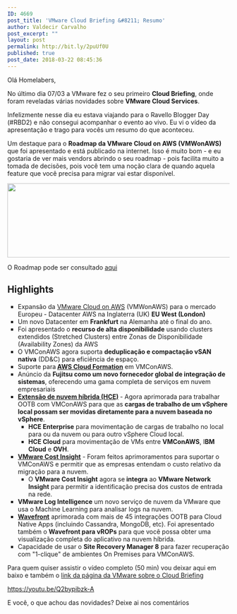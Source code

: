 ```yaml
---
ID: 4669
post_title: 'VMware Cloud Briefing &#8211; Resumo'
author: Valdecir Carvalho
post_excerpt: ""
layout: post
permalink: http://bit.ly/2puUf0U
published: true
post_date: 2018-03-22 08:45:36
---
```

Olá Homelabers,

No último dia 07/03 a VMware fez o seu primeiro <strong>Cloud Briefing</strong>, onde foram reveladas várias novidades sobre <strong>VMware Cloud Services</strong>.

Infelizmente nesse dia eu estava viajando para o Ravello Blogger Day (#RBD2) e não consegui acompanhar o evento ao vivo. Eu vi o vídeo da apresentação e trago para vocês um resumo do que aconteceu.

Um destaque para o <strong>Roadmap da VMware Cloud on AWS (VMWonAWS)</strong> que foi apresentado e está publicado na internet. Isso é muito bom - e eu gostaria de ver mais vendors abrindo o seu roadmap - pois facilita muito a tomada de decisões, pois você tem uma noção clara de quando aquela feature que você precisa para migrar vai estar disponível.

<img class="aligncenter size-large wp-image-4676" src="http://homelaber.com.br/site/wp-content/uploads/2018/03/roadmap-644x168.png" alt="" width="644" height="168" />

O Roadmap pode ser consultado <a href="https://cloud.vmware.com/vmc-aws/roadmap" target="_blank" rel="noopener">aqui</a>
<h2>Highlights</h2>
<ul style="list-style-type: square;">
 	<li>Expansão da <a href="https://cloud.vmware.com/vmc-aws" target="_blank" rel="noopener">VMware Cloud on AWS</a> (VMWonAWS) para o mercado Europeu - Datacenter AWS na Inglaterra (UK) <strong>EU West (London)</strong></li>
 	<li>Um novo Datacenter em <strong>Frankfurt</strong> na Alemanha até o final do ano.</li>
 	<li>Foi apresentado o <strong>recurso de alta disponibilidade</strong> usando clusters extendidos (Stretched Clusters) entre Zonas de Disponibilidade (Availability Zones) da AWS</li>
 	<li>O VMConAWS agora suporta <strong>deduplicação e compactação vSAN nativa</strong> (DD&amp;C) para eficiência de espaço.</li>
 	<li>Suporte para<strong> <a href="https://aws.amazon.com/pt/cloudformation/" target="_blank" rel="noopener">AWS Cloud Formation</a></strong> em VMConAWS.</li>
 	<li>Anúncio da <strong>Fujitsu como um novo fornecedor global de integração de sistemas</strong>, oferecendo uma gama completa de serviços em nuvem empresariais</li>
 	<li><strong><a href="https://cloud.vmware.com/community/hybrid-cloud-extension/" target="_blank" rel="noopener">Extensão de nuvem híbrida (HCE)</a> </strong>- Agora aprimorada para trabalhar OOTB com VMConAWS para que as <strong>cargas de trabalho de um vSphere local possam ser movidas diretamente para a nuvem baseada no vSphere</strong>.
<ul style="list-style-type: square;">
 	<li><strong>HCE Enterprise</strong> para movimentação de cargas de trabalho no local para ou da nuvem ou para outro vSphere Cloud local.</li>
 	<li><strong>HCE Cloud</strong> para movimentação de VMs entre <strong>VMConAWS</strong>, I<strong>BM Cloud</strong> e <strong>OVH</strong>.</li>
</ul>
</li>
 	<li><a href="https://cloud.vmware.com/community/cost-insight/" target="_blank" rel="noopener"><strong>VMware Cost Insight</strong></a> - Foram feitos aprimoramentos para suportar o VMConAWS e permitir que as empresas entendam o custo relativo da migração para a nuvem.
<ul style="list-style-type: square;">
 	<li>O <strong>VMware Cost Insight</strong> agora se<strong> integra</strong> ao <strong>VMware Network Insight</strong> para permitir a identificação precisa dos custos de entrada na rede.</li>
</ul>
</li>
 	<li><strong>VMware Log Intelligence</strong> um novo serviço de nuvem da VMware que usa o Machine Learning para analisar logs na nuvem.</li>
 	<li><a href="https://cloud.vmware.com/community/wavefront/" target="_blank" rel="noopener"><strong>Wavefront</strong></a> aprimorada com mais de 45 integrações OOTB para Cloud Native Apps (incluindo Cassandra, MongoDB, etc). Foi apresentado também o <strong>Wavefront para vROPs</strong> para que você possa obter uma visualização completa do aplicativo na nuvem híbrida.</li>
 	<li>Capacidade de usar o <strong>Site Recovery Manager 8</strong> para fazer recuperação com "1-clique" de ambientes On Premises para VMConAWS.</li>
</ul>
Para quem quiser assistir o vídeo completo (50 min) vou deixar aqui em baixo e também o <a href="https://cloud.vmware.com/cloudbriefing" target="_blank" rel="noopener">link da página da VMware sobre o Cloud Briefing</a>

https://youtu.be/Q2bypibzk-A

E você, o que achou das novidades? Deixe ai nos comentários